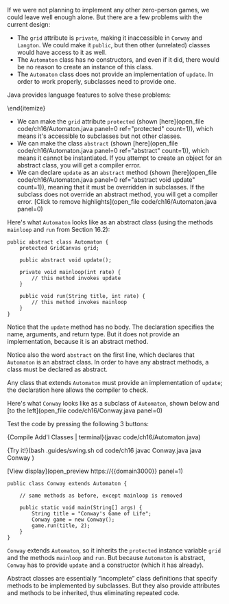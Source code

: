 If we were not planning to implement any other zero-person games, we could leave well enough alone. But there are a few problems with the current design:



* The `grid` attribute is `private`, making it inaccessible in `Conway` and `Langton`. We could make it `public`, but then other (unrelated) classes would have access to it as well.
* The `Automaton` class has no constructors, and even if it did, there would be no reason to create an instance of this class.
* The `Automaton` class does not provide an implementation of `update`. In order to work properly, subclasses need to provide one.




Java provides language features to solve these problems:

\end{itemize}
* We can make the `grid` attribute `protected` (shown [here](open_file code/ch16/Automaton.java panel=0 ref="protected" count=1)), which means it's accessible to subclasses but not other classes.
* We can make the class `abstract` (shown [here](open_file code/ch16/Automaton.java panel=0 ref="abstract" count=1)), which means it cannot be instantiated. If you attempt to create an object for an abstract class, you will get a compiler error.
* We can declare `update` as an `abstract` method (shown [here](open_file code/ch16/Automaton.java panel=0 ref="abstract void update" count=1)), meaning that it must be overridden in subclasses. If the subclass does not override an abstract method, you will get a compiler error.
[Click to remove highlights](open_file code/ch16/Automaton.java panel=0)


Here's what `Automaton` looks like as an abstract class (using the methods `mainloop` and `run` from Section 16.2):

```code
public abstract class Automaton {
    protected GridCanvas grid;

    public abstract void update();

    private void mainloop(int rate) {
        // this method invokes update
    }

    public void run(String title, int rate) {
        // this method invokes mainloop
    }
}
```

Notice that the `update` method has no body. The declaration specifies the name, arguments, and return type. But it does not provide an implementation, because it is an abstract method.

Notice also the word `abstract` on the first line, which declares that `Automaton` is an abstract class. In order to have any abstract methods, a class must be declared as abstract.

Any class that extends `Automaton` must provide an implementation of `update`; the declaration here allows the compiler to check.

Here's what `Conway` looks like as a subclass of `Automaton`, shown below and [to the left](open_file code/ch16/Conway.java panel=0)

Test the code by pressing the following 3 buttons: 

{Compile Add'l Classes | terminal}(javac code/ch16/Automaton.java)

{Try it!}(bash .guides/swing.sh cd code/ch16 javac Conway.java java Conway )

[View display](open_preview https://{{domain3000}} panel=1)


```code
public class Conway extends Automaton {

    // same methods as before, except mainloop is removed

    public static void main(String[] args) {
        String title = "Conway's Game of Life";
        Conway game = new Conway();
        game.run(title, 2);
    }
}
```

`Conway` extends `Automaton`, so it inherits the `protected` instance variable `grid` and the methods `mainloop` and `run`. But because `Automaton` is abstract, `Conway` has to provide `update` and a constructor (which it has already).

Abstract classes are essentially “incomplete” class definitions that specify methods to be implemented by subclasses. But they also provide attributes and methods to be inherited, thus eliminating repeated code.